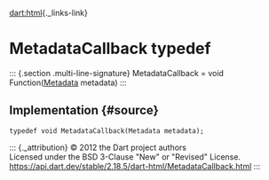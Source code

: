 [dart:html](../dart-html/dart-html-library){._links-link}

MetadataCallback typedef
========================

::: {.section .multi-line-signature}
MetadataCallback = void Function([Metadata](metadata-class) metadata)
:::

Implementation {#source}
--------------

``` {.language-dart data-language="dart"}
typedef void MetadataCallback(Metadata metadata);
```

::: {._attribution}
© 2012 the Dart project authors\
Licensed under the BSD 3-Clause \"New\" or \"Revised\" License.\
<https://api.dart.dev/stable/2.18.5/dart-html/MetadataCallback.html>
:::
